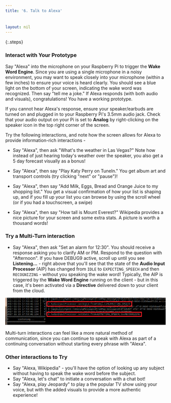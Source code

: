 ```yaml
---
title: '6. Talk to Alexa'


layout: nil
---
```


{:.steps}
### Interact with Your Prototype

Say "Alexa" into the microphone on your Raspberry Pi to trigger the **Wake Word Engine**.  Since you are using a single microphone in a noisy environment, you may want to speak closely into your microphone (within a few inches) to ensure your voice is heard clearly.  You should see a blue light on the bottom of your screen, indicating the wake word was recognized.  Then say "tell me a joke." If Alexa responds (with both audio and visuals), congratulations!  You have a working prototype.  

If you cannot hear Alexa's response, ensure your speaker/earbuds are turned on and plugged in to your Raspberry Pi's 3.5mm audio jack.  Check that your audio output on your Pi is set to **Analog** by right-clicking on the speaker icon in the top right corner of the screen.

Try the following interactions, and note how the screen allows for Alexa to provide information-rich interactions -
  

* Say "Alexa", then ask "What's the weather in Las Vegas?"  Note how instead of just hearing today's weather over the speaker, you also get a 5 day forecast visually as a bonus!

* Say "Alexa", then say "Play Katy Perry on TuneIn."  You get album art and transport controls (try clicking "next" or "pause")!

* Say "Alexa", then say "Add Milk, Eggs, Bread and Orange Juice to my shopping list."  You get a visual confirmation of how your list is shaping up, and if you fill up your list you can browse by using the scroll wheel (or if you had a touchscreen, a swipe)

* Say "Alexa", then say "How tall is Mount Everest?"  Wikipedia provides a nice picture for your screen and some extra stats.  A picture is worth a thousand words!

### Try a Multi-Turn interaction

* Say "Alexa", then ask "Set an alarm for 12:30".  You should receive a response asking you to clarify AM or PM.  Respond to the question with "Afternoon".  If you have DEBUG9 active, scroll up until you see **Listening...** - right above that you'll see that the state of the **Audio Input Processor** (AIP) has changed from `IDLE` to `EXPECTING_SPEECH` and then `RECOGNIZING` - without you speaking the wake word!  Typically, the AIP is triggered by the **Wake Word Engine** running on the client - but in this case, it's been activated via a **Directive** delivered down to your client from the cloud.

![AIP_multiturn](../assets/AIP_Multi.png)

Multi-turn interactions can feel like a more natural method of communication, since you can continue to speak with Alexa as part of a continuing conversation without starting every phrase with "Alexa".  

### Other interactions to Try

* Say "Alexa, Wikipedia" - you'll have the option of looking up any subject without having to speak the wake word before the subject.
* Say "Alexa, let's chat" to initiate a conversation with a chat bot!
* Say "Alexa, play Jeopardy" to play a the popular TV show using your voice, but with the added visuals to provide a more authentic experience!
